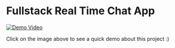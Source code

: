 # Fullstack Real Time Chat App


[![Demo Video](https://github.com/user-attachments/assets/909f97b7-c5e6-497e-bdab-eed3392379e1)](https://youtu.be/dtIGTKCY8PI)

Click on the image above to see a quick demo about this project :)

